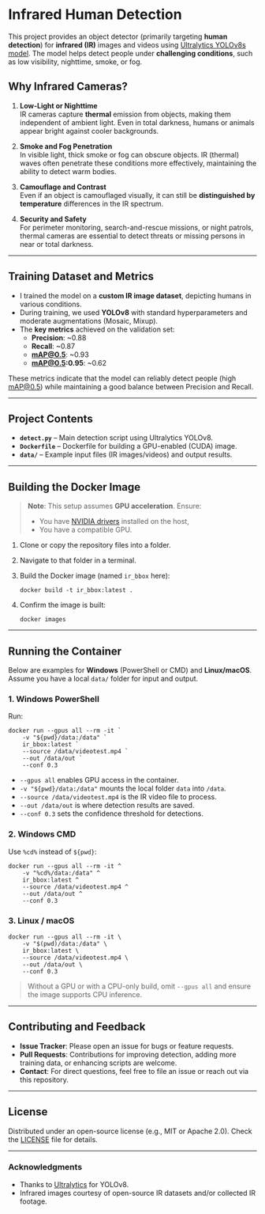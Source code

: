 # Infrared Human Detection

This project provides an object detector (primarily targeting **human detection**) for **infrared (IR)** images and videos using [Ultralytics YOLOv8s model](https://github.com/ultralytics/ultralytics). The model helps detect people under **challenging conditions**, such as low visibility, nighttime, smoke, or fog.

## Why Infrared Cameras?

1. **Low-Light or Nighttime**  
   IR cameras capture **thermal** emission from objects, making them independent of ambient light. Even in total darkness, humans or animals appear bright against cooler backgrounds.

2. **Smoke and Fog Penetration**  
   In visible light, thick smoke or fog can obscure objects. IR (thermal) waves often penetrate these conditions more effectively, maintaining the ability to detect warm bodies.

3. **Camouflage and Contrast**  
   Even if an object is camouflaged visually, it can still be **distinguished by temperature** differences in the IR spectrum.

4. **Security and Safety**  
   For perimeter monitoring, search-and-rescue missions, or night patrols, thermal cameras are essential to detect threats or missing persons in near or total darkness.

---

## Training Dataset and Metrics

- I trained the model on a **custom IR image dataset**, depicting humans in various conditions.  
- During training, we used **YOLOv8** with standard hyperparameters and moderate augmentations (Mosaic, Mixup).  
- The **key metrics** achieved on the validation set:
  - **Precision**: ~0.88  
  - **Recall**: ~0.87  
  - **mAP@0.5**: ~0.93  
  - **mAP@0.5:0.95**: ~0.62  

These metrics indicate that the model can reliably detect people (high mAP@0.5) while maintaining a good balance between Precision and Recall.

---

## Project Contents

- **`detect.py`** – Main detection script using Ultralytics YOLOv8.  
- **`Dockerfile`** – Dockerfile for building a GPU-enabled (CUDA) image.  
- **`data/`** – Example input files (IR images/videos) and output results.

---

## Building the Docker Image

> **Note**: This setup assumes **GPU acceleration**. Ensure:
> - You have [NVIDIA drivers](https://docs.nvidia.com/datacenter/tesla/tesla-installation-notes/index.html) installed on the host, 
> - You have a compatible GPU.

1. Clone or copy the repository files into a folder.
2. Navigate to that folder in a terminal.
3. Build the Docker image (named `ir_bbox` here):

    ```
    docker build -t ir_bbox:latest .
    ```

4. Confirm the image is built:

    ```
    docker images
    ```

---

## Running the Container

Below are examples for **Windows** (PowerShell or CMD) and **Linux/macOS**.  
Assume you have a local `data/` folder for input and output.

### 1. Windows PowerShell

Run:

    docker run --gpus all --rm -it `
        -v "${pwd}/data:/data" `
        ir_bbox:latest `
        --source /data/videotest.mp4 `
        --out /data/out `
        --conf 0.3

- `--gpus all` enables GPU access in the container.  
- `-v "${pwd}/data:/data"` mounts the local folder `data` into `/data`.  
- `--source /data/videotest.mp4` is the IR video file to process.  
- `--out /data/out` is where detection results are saved.  
- `--conf 0.3` sets the confidence threshold for detections.

### 2. Windows CMD

Use `%cd%` instead of `${pwd}`:

    docker run --gpus all --rm -it ^
        -v "%cd%/data:/data" ^
        ir_bbox:latest ^
        --source /data/videotest.mp4 ^
        --out /data/out ^
        --conf 0.3

### 3. Linux / macOS

    docker run --gpus all --rm -it \
        -v "$(pwd)/data:/data" \
        ir_bbox:latest \
        --source /data/videotest.mp4 \
        --out /data/out \
        --conf 0.3

> Without a GPU or with a CPU-only build, omit `--gpus all` and ensure the image supports CPU inference.

---

## Contributing and Feedback

- **Issue Tracker**: Please open an issue for bugs or feature requests.  
- **Pull Requests**: Contributions for improving detection, adding more training data, or enhancing scripts are welcome.  
- **Contact**: For direct questions, feel free to file an issue or reach out via this repository.

---

## License

Distributed under an open-source license (e.g., MIT or Apache 2.0). Check the [LICENSE](LICENSE) file for details.

---

### Acknowledgments

- Thanks to [Ultralytics](https://github.com/ultralytics/ultralytics) for YOLOv8.  
- Infrared images courtesy of open-source IR datasets and/or collected IR footage.

